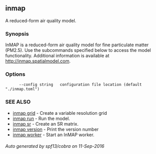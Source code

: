## inmap

A reduced-form air quality model.

### Synopsis


InMAP is a reduced-form air quality model for fine particulate matter (PM2.5).
			Use the subcommands specified below to access the model functionality.
      Additional information is available at http://inmap.spatialmodel.com.

### Options

```
      --config string   configuration file location (default "./inmap.toml")
```

### SEE ALSO
* [inmap grid](inmap_grid.md)	 - Create a variable resolution grid
* [inmap run](inmap_run.md)	 - Run the model.
* [inmap sr](inmap_sr.md)	 - Create an SR matrix.
* [inmap version](inmap_version.md)	 - Print the version number
* [inmap worker](inmap_worker.md)	 - Start an InMAP worker.

###### Auto generated by spf13/cobra on 11-Sep-2016
